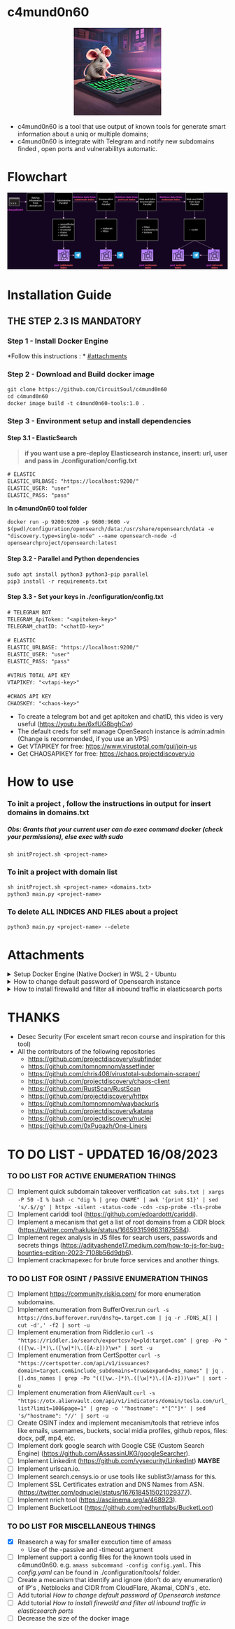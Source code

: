 # c4mund0n60
<p align="center">
  <img width="200" src="assets/c4mund0n60.jpg" alt="c4mund0n60 logo">
</p>

- c4mund0n60 is a tool that use output of known tools for generate smart information about a uniq or multiple domains;
- c4mund0n60 is integrate with Telegram and notify new subdomains finded , open ports and vulnerabilitys automatic.

# Flowchart 
![c4mund0n60 flowchart](assets/flowchart.drawio.png)

# Installation Guide
## **THE STEP 2.3 IS MANDATORY**
### Step 1 - Install Docker Engine
*Follow this instructions : * [#attachments](https://github.com/CircuitSoul/c4mund0n60/#attachments)
### Step 2 - Download and Build docker image
```
git clone https://github.com/CircuitSoul/c4mund0n60
cd c4mund0n60
docker image build -t c4mund0n60-tools:1.0 .
```
### Step 3 - Environment setup and install dependencies
#### Step 3.1 - ElasticSearch
> **if you want use a pre-deploy Elasticsearch instance, insert: url, user and pass in ./configuration/config.txt**
>
```
# ELASTIC
ELASTIC_URLBASE: "https://localhost:9200/"
ELASTIC_USER: "user"
ELASTIC_PASS: "pass"
```

**In c4mund0n60 tool folder**

```
docker run -p 9200:9200 -p 9600:9600 -v $(pwd)/configuration/opensearch/data:/usr/share/opensearch/data -e "discovery.type=single-node" --name opensearch-node -d opensearchproject/opensearch:latest
```

#### Step 3.2 - Parallel and Python dependencies
```
sudo apt install python3 python3-pip parallel
pip3 install -r requirements.txt
```

#### Step 3.3 - Set your keys in ./configuration/config.txt
```
# TELEGRAM BOT
TELEGRAM_ApiToken: "<apitoken-key>"
TELEGRAM_chatID: "<chatID-key>"

# ELASTIC
ELASTIC_URLBASE: "https://localhost:9200/"
ELASTIC_USER: "user"
ELASTIC_PASS: "pass"

#VIRUS TOTAL API KEY
VTAPIKEY: "<vtapi-key>"

#CHAOS API KEY
CHAOSKEY: "<chaos-key>"
```
- To create a telegram bot and get apitoken and chatID, this video is very useful (https://youtu.be/6xfUG8bghCw)
- The default creds for self manage OpenSearch instance is admin:admin (Change is recommended, if you use an VPS)
- Get VTAPIKEY for free: https://www.virustotal.com/gui/join-us
- Get CHAOSAPIKEY for free: https://chaos.projectdiscovery.io

# How to use
### To init a project , follow the instructions in output for insert domains in domains.txt
##### Obs: Grants that your current user can do exec command docker (check  your permissions), else exec with sudo
```
sh initProject.sh <project-name>
```
### To init a project with domain list
```
sh initProject.sh <project-name> <domains.txt>
python3 main.py <project-name>
```
### To delete ALL INDICES AND FILES about a project
```
python3 main.py <project-name> --delete
```

# Attachments
<details>
  <summary>Setup Docker Engine (Native Docker) in WSL 2 - Ubuntu </summary>
  
  >**Install need packages**
  ```
  sudo apt update && sudo apt upgrade
  sudo apt remove docker docker-engine docker.io containerd runc
  sudo apt-get install \
      apt-transport-https \
      ca-certificates \
      curl \
      gnupg \
      lsb-release
  ```

  >**Input docker repository in Ubuntu source list**
  ```
  curl -fsSL https://download.docker.com/linux/ubuntu/gpg | sudo gpg --dearmor -o /usr/share/keyrings/docker-archive-keyring.gpg
  echo \
    "deb [arch=amd64 signed-by=/usr/share/keyrings/docker-archive-keyring.gpg] https://download.docker.com/linux/ubuntu \
    $(lsb_release -cs) stable" | sudo tee /etc/apt/sources.list.d/docker.list > /dev/null
  ```

  >**Install docker engine**
  ```
  sudo apt-get update
  sudo apt-get install docker-ce docker-ce-cli containerd.io docker-compose-plugin
  ``` 
  > **Give permission for current user**

  ```
  sudo usermod -aG docker $USER
  ```

  >**Initialize docker service**
  ```
  sudo service docker start
  sudo /etc/init.d/docker start
  ```

  >**Setup docker service when WSL initialize**
  >insert the follow content in **/etc/wsl.conf**
  ```
  [boot]
  command="service docker start"
  ```
  #### Extra
  > **docker command line for view the complete table ‘COMMAND’ of all running containers**

  ```
  for i in $(docker ps --format "table {{.ID}}" | grep -v "CONTAINER ID");do docker inspect $i; done | jq --arg separator $'********' '$separator + .[].Config.WorkingDir, .[].Config.Cmd, .[].Config.Entrypoint' | grep '********'
  ```
  
</details>

<details>
  <summary>How to change default password of Opensearch instance</summary>
  
  > in progress

</details>

<details>
  <summary>How to install firewalld and filter all inbound traffic in elasticsearch ports</summary>
  
  > in progress

</details>

# THANKS
- Desec Security (For excelent smart recon course and inspiration for this tool)
- All the contributors of the following repositories
  - https://github.com/projectdiscovery/subfinder
  - https://github.com/tomnomnom/assetfinder
  - https://github.com/chris408/virustotal-subdomain-scraper/
  - https://github.com/projectdiscovery/chaos-client
  - https://github.com/RustScan/RustScan
  - https://github.com/projectdiscovery/httpx
  - https://github.com/tomnomnom/waybackurls
  - https://github.com/projectdiscovery/katana
  - https://github.com/projectdiscovery/nuclei
  - https://github.com/0xPugazh/One-Liners


# TO DO LIST - UPDATED 16/08/2023
### TO DO LIST FOR ACTIVE ENUMERATION THINGS
- [ ] Implement quick subdomain takeover verification ```cat subs.txt | xargs  -P 50 -I % bash -c "dig % | grep CNAME" | awk '{print $1}' | sed 's/.$//g' | httpx -silent -status-code -cdn -csp-probe -tls-probe```
- [ ] Implement cariddi tool (https://github.com/edoardottt/cariddi).
- [ ] Implement a mecanism that get a list of root domains from a CIDR block (https://twitter.com/hakluke/status/1665931596631875584).
- [ ] Implement regex analysis in JS files for search users, passwords and secrets things (https://adityashende17.medium.com/how-to-js-for-bug-bounties-edition-2023-7108b56d9db6).
- [ ] Implement crackmapexec for brute force services and another things.

### TO DO LIST FOR OSINT / PASSIVE ENUMERATION THINGS
- [ ] Implement https://community.riskiq.com/ for more enumeration subdomains.
- [ ] Implement enumeration from BufferOver.run ```curl -s https://dns.bufferover.run/dns?q=.target.com | jq -r .FDNS_A[] | cut -d',' -f2 | sort -u```
- [ ] Implement enumeration from Riddler.io ```curl -s "https://riddler.io/search/exportcsv?q=pld:target.com" | grep -Po "(([\w.-]*)\.([\w]*)\.([A-z]))\w+" | sort -u ```
- [ ] Implement enumeration from CertSpotter ```curl -s "https://certspotter.com/api/v1/issuances?domain=target.com&include_subdomains=true&expand=dns_names" | jq .[].dns_names | grep -Po "(([\w.-]*)\.([\w]*)\.([A-z]))\w+" | sort -u```
- [ ] Implement enumeration from AlienVault ```curl -s "https://otx.alienvault.com/api/v1/indicators/domain/tesla.com/url_list?limit=100&page=1" | grep -o '"hostname": *"[^"]*' | sed 's/"hostname": "//' | sort -u```
- [ ] Create OSINT index and implement mecanism/tools that retrieve infos like emails, usernames, buckets, social midia profiles, github repos, files: docx, pdf, mp4, etc.
- [ ] Implement dork google search with Google CSE (Custom Search Engine) (https://github.com/AssassinUKG/googleSearcher).
- [ ] Implement Linkedint (https://github.com/vysecurity/LinkedInt) **MAYBE**
- [ ] Implement urlscan.io.
- [ ] Implement search.censys.io or use tools like sublist3r/amass for this.
- [ ] Implement SSL Certificates extration and DNS Names from ASN. (https://twitter.com/pdnuclei/status/1676184515021029377).
- [ ] Implement nrich tool (https://asciinema.org/a/468923).
- [ ] Implement BucketLoot (https://github.com/redhuntlabs/BucketLoot)

### TO DO LIST FOR MISCELLANEOUS THINGS
- [x] Reasearch a way for smaller execution time of amass
  - Use of the -passive and -timeout argument
- [ ] Implement support a config files for the known tools used in c4mund0n60. e.g. `amass subcommand -config config.yaml`. This *config.yaml* can be found in ./configuration/tools/ folder.
- [ ] Create a mecanism that identify and ignore (don't do any enumeration) of IP's , Netblocks and CIDR from CloudFlare, Akamai, CDN's , etc.
- [ ] Add tutorial *How to change default password of Opensearch instance*
- [ ] Add tutorial *How to install firewalld and filter all inbound traffic in elasticsearch ports*
- [ ] Decrease the size of the docker image
